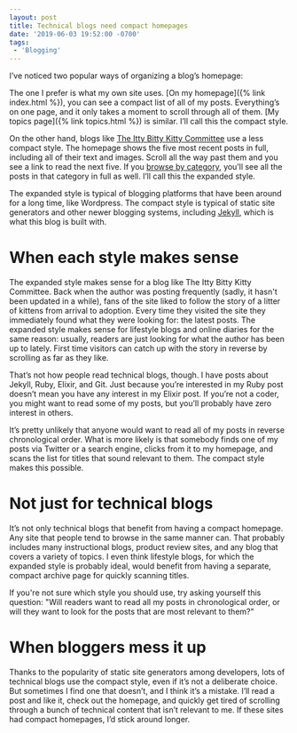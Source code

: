 ```yaml
---
layout: post
title: Technical blogs need compact homepages
date: '2019-06-03 19:52:00 -0700'
tags:
 - 'Blogging'
---
```

I’ve noticed two popular ways of organizing a blog’s homepage:

The one I prefer is what my own site uses. [On my homepage]({% link index.html %}), you can see a compact list of all of my posts. Everything’s on one page, and it only takes a moment to scroll through all of them. [My topics page]({% link topics.html %}) is similar. I’ll call this the compact style.

On the other hand, blogs like [The Itty Bitty Kitty Committee](http://www.theittybittykittycommittee.com/) use a less compact style. The homepage shows the five most recent posts in full, including all of their text and images. Scroll all the way past them and you see a link to read the next five. If you [browse by category](http://www.theittybittykittycommittee.com/search/label/Cats%20in%20Glasses), you’ll see all the posts in that category in full as well. I’ll call this the expanded style.

The expanded style is typical of blogging platforms that have been around for a long time, like Wordpress. The compact style is typical of static site generators and other newer blogging systems, including [Jekyll](https://jekyllrb.com/), which is what this blog is built with.

# When each style makes sense

The expanded style makes sense for a blog like The Itty Bitty Kitty Committee. Back when the author was posting frequently (sadly, it hasn't been updated in a while), fans of the site liked to follow the story of a litter of kittens from arrival to adoption. Every time they visited the site they immediately found what they were looking for: the latest posts. The expanded style makes sense for lifestyle blogs and online diaries for the same reason: usually, readers are just looking for what the author has been up to lately. First time visitors can catch up with the story in reverse by scrolling as far as they like.

That’s not how people read technical blogs, though. I have posts about Jekyll, Ruby, Elixir, and Git. Just because you’re interested in my Ruby post doesn’t mean you have any interest in my Elixir post. If you’re not a coder, you might want to read some of my posts, but you’ll probably have zero interest in others.

It’s pretty unlikely that anyone would want to read all of my posts in reverse chronological order. What is more likely is that somebody finds one of my posts via Twitter or a search engine, clicks from it to my homepage, and scans the list for titles that sound relevant to them. The compact style makes this possible.

# Not just for technical blogs

It’s not only technical blogs that benefit from having a compact homepage. Any site that people tend to browse in the same manner can. That probably includes many instructional blogs, product review sites, and any blog that covers a variety of topics. I even think lifestyle blogs, for which the expanded style is probably ideal, would benefit from having a separate, compact archive page for quickly scanning titles.

If you're not sure which style you should use, try asking yourself this question: "Will readers want to read all my posts in chronological order, or will they want to look for the posts that are most relevant to them?"

# When bloggers mess it up

Thanks to the popularity of static site generators among developers, lots of technical blogs use the compact style, even if it’s not a deliberate choice. But sometimes I find one that doesn’t, and I think it’s a mistake. I’ll read a post and like it, check out the homepage, and quickly get tired of scrolling through a bunch of technical content that isn’t relevant to me. If these sites had compact homepages, I’d stick around longer.
